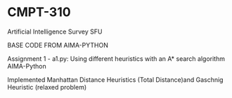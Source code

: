# CMPT-310
Artificial Intelligence Survey SFU

BASE CODE FROM AIMA-PYTHON

Assignment 1 - a1.py:
Using different heuristics with an A* search algorithm AIMA-Python

Implemented Manhattan Distance Heuristics (Total Distance)and Gaschnig Heuristic (relaxed problem)
